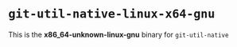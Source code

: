 # `git-util-native-linux-x64-gnu`

This is the **x86_64-unknown-linux-gnu** binary for `git-util-native`
